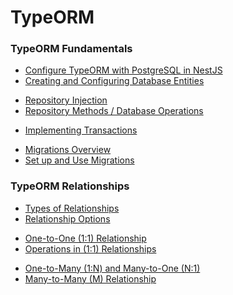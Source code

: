 # TypeORM

### TypeORM Fundamentals

- [Configure TypeORM with PostgreSQL in NestJS](./typeorm-config.md)
- [Creating and Configuring Database Entities](./entity.md)

<div></div>

- [Repository Injection](./repository.md)
- [Repository Methods / Database Operations](./methods.md)

<div></div>

- [Implementing Transactions](./create-transaction.md)

<div></div>

- [Migrations Overview](./migrations-overview.md)
- [Set up and Use Migrations](./migrations.md)

### TypeORM Relationships

- [Types of Relationships](./relationships.md)
- [Relationship Options](./relationship-options.md)

<div></div>

- [One-to-One (1:1) Relationship](./one-to-one.md)
- [Operations in (1:1) Relationships](./operations-one-one.md)

<div></div>

- [One-to-Many (1:N) and Many-to-One (N:1)](./one-to-many.md)
- [Many-to-Many (M) Relationship](./many-to-many.md)
